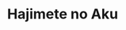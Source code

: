 --- 
title: "Hajimete no Aku"
publishdate: "2019-10-2T16:48:46+02:00"
src: "https://365manga.net/manga/hajimete-no-aku"
image: "https://data.365manga.net/images/thumbnails/1437-hajimete-no-aku.jpg"
description: "In the spring of Kyoko's first year in high school, Eiko, a girl like a sister to her, returns with her younger brother, Jiro. The return isn't that big of a deal, but Jiro (self proclaimed super mad scientist) has it in his head that he wants to operate on Kyoko! And, what's even more, the two of them are actually high ranking members of an Evil organization at the…"
---